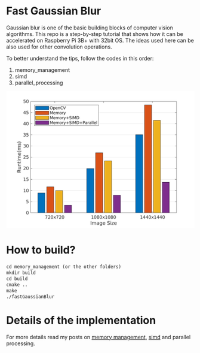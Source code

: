 # Fast Gaussian Blur
Gaussian blur is one of the basic building blocks of computer vision algorithms. This repo is a step-by-step tutorial that shows how it can be accelerated on Raspberry Pi 3B+ with 32bit OS. The ideas used here can be also used for other convolution operations.

To better understand the tips, follow the codes in this order:
1. memory_management 
2. simd
3. parallel_processing

![Screenshot](Comparison.jpg)

# How to build?
```
cd memory_management (or the other folders)
mkdir build
cd build
cmake ..
make
./fastGaussianBlur
```
# Details of the implementation
For more details read my posts on [memory management](http://imrid.net/?p=4142), [simd](http://imrid.net/?p=4173) and parallel processing.
